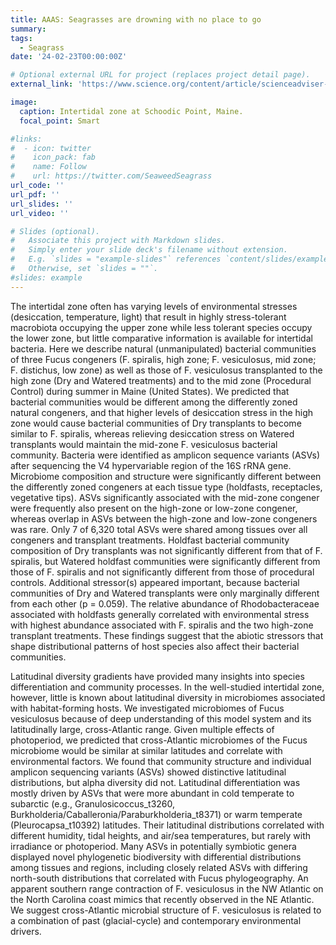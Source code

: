 ```yaml
---
title: AAAS: Seagrasses are drowning with no place to go
summary: 
tags:
  - Seagrass
date: '24-02-23T00:00:00Z'

# Optional external URL for project (replaces project detail page).
external_link: 'https://www.science.org/content/article/scienceadviser-seagrasses-are-drowning-no-place-go'

image:
  caption: Intertidal zone at Schoodic Point, Maine.
  focal_point: Smart

#links:
#  - icon: twitter
#    icon_pack: fab
#    name: Follow
#    url: https://twitter.com/SeaweedSeagrass
url_code: ''
url_pdf: ''
url_slides: ''
url_video: ''

# Slides (optional).
#   Associate this project with Markdown slides.
#   Simply enter your slide deck's filename without extension.
#   E.g. `slides = "example-slides"` references `content/slides/example-slides.md`.
#   Otherwise, set `slides = ""`.
#slides: example
---
```


The intertidal zone often has varying levels of environmental stresses (desiccation, temperature, light) that result in highly stress-tolerant macrobiota occupying the upper zone while less tolerant species occupy the lower zone, but little comparative information is available for intertidal bacteria. Here we describe natural (unmanipulated) bacterial communities of three Fucus congeners (F. spiralis, high zone; F. vesiculosus, mid zone; F. distichus, low zone) as well as those of F. vesiculosus transplanted to the high zone (Dry and Watered treatments) and to the mid zone (Procedural Control) during summer in Maine (United States). We predicted that bacterial communities would be different among the differently zoned natural congeners, and that higher levels of desiccation stress in the high zone would cause bacterial communities of Dry transplants to become similar to F. spiralis, whereas relieving desiccation stress on Watered transplants would maintain the mid-zone F. vesiculosus bacterial community. Bacteria were identified as amplicon sequence variants (ASVs) after sequencing the V4 hypervariable region of the 16S rRNA gene. Microbiome composition and structure were significantly different between the differently zoned congeners at each tissue type (holdfasts, receptacles, vegetative tips). ASVs significantly associated with the mid-zone congener were frequently also present on the high-zone or low-zone congener, whereas overlap in ASVs between the high-zone and low-zone congeners was rare. Only 7 of 6,320 total ASVs were shared among tissues over all congeners and transplant treatments. Holdfast bacterial community composition of Dry transplants was not significantly different from that of F. spiralis, but Watered holdfast communities were significantly different from those of F. spiralis and not significantly different from those of procedural controls. Additional stressor(s) appeared important, because bacterial communities of Dry and Watered transplants were only marginally different from each other (p = 0.059). The relative abundance of Rhodobacteraceae associated with holdfasts generally correlated with environmental stress with highest abundance associated with F. spiralis and the two high-zone transplant treatments. These findings suggest that the abiotic stressors that shape distributional patterns of host species also affect their bacterial communities.

Latitudinal diversity gradients have provided many insights into species differentiation and community processes. In the well-studied intertidal zone, however, little is known about latitudinal diversity in microbiomes associated with habitat-forming hosts. We investigated microbiomes of Fucus vesiculosus because of deep understanding of this model system and its latitudinally large, cross-Atlantic range. Given multiple effects of photoperiod, we predicted that cross-Atlantic microbiomes of the Fucus microbiome would be similar at similar latitudes and correlate with environmental factors. We found that community structure and individual amplicon sequencing variants (ASVs) showed distinctive latitudinal distributions, but alpha diversity did not. Latitudinal differentiation was mostly driven by ASVs that were more abundant in cold temperate to subarctic (e.g., Granulosicoccus_t3260, Burkholderia/Caballeronia/Paraburkholderia_t8371) or warm temperate (Pleurocapsa_t10392) latitudes. Their latitudinal distributions correlated with different humidity, tidal heights, and air/sea temperatures, but rarely with irradiance or photoperiod. Many ASVs in potentially symbiotic genera displayed novel phylogenetic biodiversity with differential distributions among tissues and regions, including closely related ASVs with differing north-south distributions that correlated with Fucus phylogeography. An apparent southern range contraction of F. vesiculosus in the NW Atlantic on the North Carolina coast mimics that recently observed in the NE Atlantic. We suggest cross-Atlantic microbial structure of F. vesiculosus is related to a combination of past (glacial-cycle) and contemporary environmental drivers.
